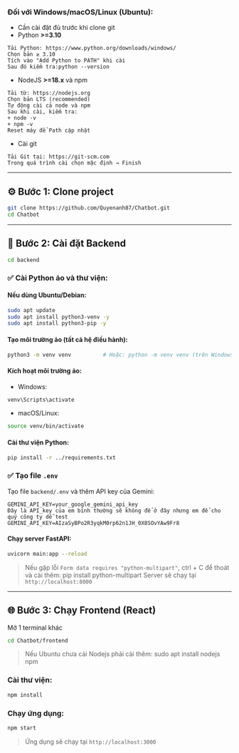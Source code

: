 ### Đối với **Windows/macOS/Linux (Ubuntu)**:
- Cần cài đặt đủ trước khi clone git
- Python **>=3.10**
```
Tải Python: https://www.python.org/downloads/windows/
Chọn bản ≥ 3.10
Tích vào "Add Python to PATH" khi cài
Sau đó kiểm tra:python --version
```
- NodeJS **>=18.x** và npm
```
Tải từ: https://nodejs.org
Chọn bản LTS (recommended)
Tự động cài cả node và npm
Sau khi cài, kiểm tra:
+ node -v
+ npm -v
Reset máy để Path cập nhật
```
- Cài git
```
Tải Git tại: https://git-scm.com
Trong quá trình cài chọn mặc định → Finish
```
---

## ⚙️ Bước 1: Clone project
```bash
git clone https://github.com/Quyenanh87/Chatbot.git
cd Chatbot
```

---

## 🐍 Bước 2: Cài đặt Backend
```bash
cd backend
```

### ✅ Cài Python ảo và thư viện:

#### Nếu dùng Ubuntu/Debian:
```bash
sudo apt update
sudo apt install python3-venv -y
sudo apt install python3-pip -y
```

#### Tạo môi trường ảo (tất cả hệ điều hành):
```bash
python3 -m venv venv          # Hoặc: python -m venv venv (trên Windows/macOS)
```

#### Kích hoạt môi trường ảo:
- Windows:
```bash
venv\Scripts\activate
```
- macOS/Linux:
```bash
source venv/bin/activate
```

#### Cài thư viện Python:
```bash
pip install -r ../requirements.txt
```

### ✅ Tạo file `.env`
Tạo file `backend/.env` và thêm API key của Gemini:
```env
GEMINI_API_KEY=your_google_gemini_api_key
Đây là API_key của em bình thường sẽ không để ở đây nhưng em để cho quý công ty dễ test
GEMINI_API_KEY=AIzaSyBPo2R3yqkM0rp62n1JH_0X8SOvYAw9Fr8
```

#### Chạy server FastAPI:
```bash
uvicorn main:app --reload
```
>  Nếu gặp lỗi `Form data requires "python-multipart"`, ctrl + C để thoát và cài thêm:
pip install python-multipart
> Server sẽ chạy tại `http://localhost:8000`

---

## 🌐 Bước 3: Chạy Frontend (React)
Mở 1 terminal khác 
```bash
cd Chatbot/frontend
```
> Nếu Ubuntu chưa cài Nodejs phải cài thêm:
sudo apt install nodejs npm 
> 
### Cài thư viện:
```bash
npm install
```

### Chạy ứng dụng:
```bash
npm start
```

> Ứng dụng sẽ chạy tại `http://localhost:3000`
